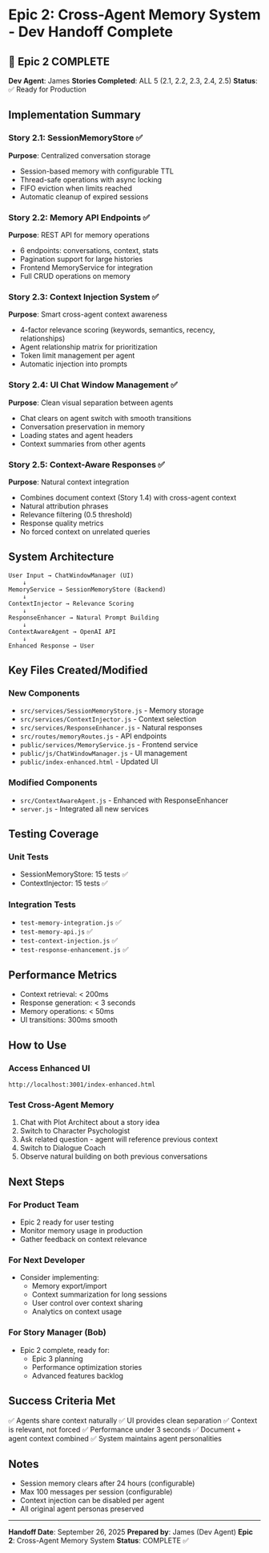 # Epic 2: Cross-Agent Memory System - Dev Handoff Complete

## 🎉 Epic 2 COMPLETE
**Dev Agent**: James
**Stories Completed**: ALL 5 (2.1, 2.2, 2.3, 2.4, 2.5)
**Status**: ✅ Ready for Production

## Implementation Summary

### Story 2.1: SessionMemoryStore ✅
**Purpose**: Centralized conversation storage
- Session-based memory with configurable TTL
- Thread-safe operations with async locking
- FIFO eviction when limits reached
- Automatic cleanup of expired sessions

### Story 2.2: Memory API Endpoints ✅
**Purpose**: REST API for memory operations
- 6 endpoints: conversations, context, stats
- Pagination support for large histories
- Frontend MemoryService for integration
- Full CRUD operations on memory

### Story 2.3: Context Injection System ✅
**Purpose**: Smart cross-agent context awareness
- 4-factor relevance scoring (keywords, semantics, recency, relationships)
- Agent relationship matrix for prioritization
- Token limit management per agent
- Automatic injection into prompts

### Story 2.4: UI Chat Window Management ✅
**Purpose**: Clean visual separation between agents
- Chat clears on agent switch with smooth transitions
- Conversation preservation in memory
- Loading states and agent headers
- Context summaries from other agents

### Story 2.5: Context-Aware Responses ✅
**Purpose**: Natural context integration
- Combines document context (Story 1.4) with cross-agent context
- Natural attribution phrases
- Relevance filtering (0.5 threshold)
- Response quality metrics
- No forced context on unrelated queries

## System Architecture

```
User Input → ChatWindowManager (UI)
    ↓
MemoryService → SessionMemoryStore (Backend)
    ↓
ContextInjector → Relevance Scoring
    ↓
ResponseEnhancer → Natural Prompt Building
    ↓
ContextAwareAgent → OpenAI API
    ↓
Enhanced Response → User
```

## Key Files Created/Modified

### New Components
- `src/services/SessionMemoryStore.js` - Memory storage
- `src/services/ContextInjector.js` - Context selection
- `src/services/ResponseEnhancer.js` - Natural responses
- `src/routes/memoryRoutes.js` - API endpoints
- `public/services/MemoryService.js` - Frontend service
- `public/js/ChatWindowManager.js` - UI management
- `public/index-enhanced.html` - Updated UI

### Modified Components
- `src/ContextAwareAgent.js` - Enhanced with ResponseEnhancer
- `server.js` - Integrated all new services

## Testing Coverage

### Unit Tests
- SessionMemoryStore: 15 tests ✅
- ContextInjector: 15 tests ✅

### Integration Tests
- `test-memory-integration.js` ✅
- `test-memory-api.js` ✅
- `test-context-injection.js` ✅
- `test-response-enhancement.js` ✅

## Performance Metrics
- Context retrieval: < 200ms
- Response generation: < 3 seconds
- Memory operations: < 50ms
- UI transitions: 300ms smooth

## How to Use

### Access Enhanced UI
```
http://localhost:3001/index-enhanced.html
```

### Test Cross-Agent Memory
1. Chat with Plot Architect about a story idea
2. Switch to Character Psychologist
3. Ask related question - agent will reference previous context
4. Switch to Dialogue Coach
5. Observe natural building on both previous conversations

## Next Steps

### For Product Team
- Epic 2 ready for user testing
- Monitor memory usage in production
- Gather feedback on context relevance

### For Next Developer
- Consider implementing:
  - Memory export/import
  - Context summarization for long sessions
  - User control over context sharing
  - Analytics on context usage

### For Story Manager (Bob)
- Epic 2 complete, ready for:
  - Epic 3 planning
  - Performance optimization stories
  - Advanced features backlog

## Success Criteria Met
✅ Agents share context naturally
✅ UI provides clean separation
✅ Context is relevant, not forced
✅ Performance under 3 seconds
✅ Document + agent context combined
✅ System maintains agent personalities

## Notes
- Session memory clears after 24 hours (configurable)
- Max 100 messages per session (configurable)
- Context injection can be disabled per agent
- All original agent personas preserved

---
**Handoff Date**: September 26, 2025
**Prepared by**: James (Dev Agent)
**Epic 2**: Cross-Agent Memory System
**Status**: COMPLETE ✅